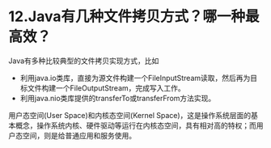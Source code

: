 # 12.Java有几种文件拷贝方式？哪一种最高效？

Java有多种比较典型的文件拷贝实现方式，比如

+ 利用java.io类库，直接为源文件构建一个FileInputStream读取，然后再为目标文件构建一个FileOutputStream，完成写入工作。
+ 利用java.nio类库提供的transferTo或transferFrom方法实现。

用户态空间(User Space)和内核态空间(Kernel Space)，这是操作系统层面的基本概念，操作系统内核、硬件驱动等运行在内核态空间，具有相对高的特权；而用户态空间，则是给普通应用和服务使用。